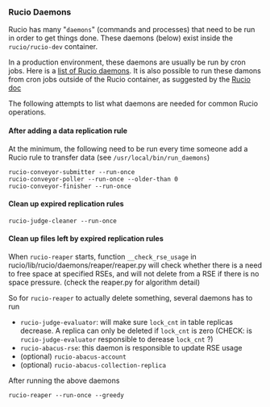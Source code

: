 ### Rucio Daemons

Rucio has many "`daemons`" (commands and processes) that need to be run in order to get things done. These daemons 
(below) exist inside the `rucio/rucio-dev` container.

In a production environment, these daemons are usually be run by cron jobs. Here is a
[list of Rucio daemons](https://rucio.readthedocs.io/en/old-doc/man/daemons.html). It is also possible to run
these damons from cron jobs outside of the Rucio container, as suggested by the 
[Rucio doc](https://rucio.readthedocs.io/en/old-doc/installing_server.html)

The following attempts to list what daemons are needed for common Rucio operations.

#### After adding a data replication rule

At the minimum, the following need to be run every time someone add a Rucio rule to transfer data 
(see `/usr/local/bin/run_daemons`) 
```
rucio-conveyor-submitter --run-once
rucio-conveyor-poller --run-once --older-than 0
rucio-conveyor-finisher --run-once
```

#### Clean up expired replication rules
```
rucio-judge-cleaner --run-once
```

#### Clean up files left by expired replication rules
When `rucio-reaper` starts, function `__check_rse_usage` in rucio/lib/rucio/daemons/reaper/reaper.py will check 
whether there is a need to free space at specified RSEs, and will not delete from a RSE if there is no space pressure.
(check the reaper.py for algorithm detail)

So for `rucio-reaper` to actually delete something, several daemons has to run
* `rucio-judge-evaluator`: will make sure `lock_cnt` in table replicas decrease. A replica can only be deleted if 
  `lock_cnt` is zero (CHECK: is `rucio-judge-evaluator` responsible to derease `lock_cnt` ?) 
* `rucio-abacus-rse`: this daemon is responsible to update RSE usage
* (optional) `rucio-abacus-account`
* (optional) `rucio-abacus-collection-replica`

After running the above daemons
```
rucio-reaper --run-once --greedy
```



